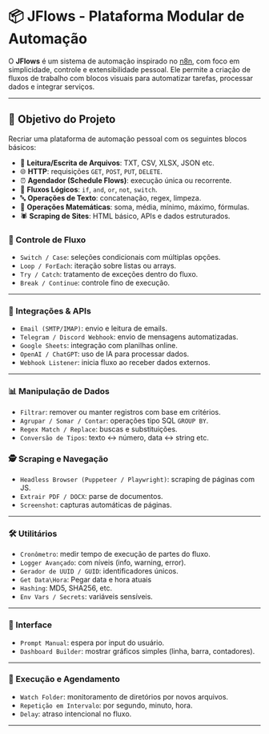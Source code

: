 # 📦 JFlows - Plataforma Modular de Automação

O **JFlows** é um sistema de automação inspirado no [n8n](https://n8n.io), com foco em simplicidade, controle e extensibilidade pessoal. Ele permite a criação de fluxos de trabalho com blocos visuais para automatizar tarefas, processar dados e integrar serviços.

---

## 🎯 Objetivo do Projeto

Recriar uma plataforma de automação pessoal com os seguintes blocos básicos:

- 📁 **Leitura/Escrita de Arquivos**: TXT, CSV, XLSX, JSON etc.
- 🌐 **HTTP**: requisições `GET`, `POST`, `PUT`, `DELETE`.
- ⏰ **Agendador (Schedule Flows)**: execução única ou recorrente.
- 🔀 **Fluxos Lógicos**: `if`, `and`, `or`, `not`, `switch`.
- 🔤 **Operações de Texto**: concatenação, regex, limpeza.
- 🧮 **Operações Matemáticas**: soma, média, mínimo, máximo, fórmulas.
- 🕷️ **Scraping de Sites**: HTML básico, APIs e dados estruturados.


### 🔄 Controle de Fluxo
- `Switch / Case`: seleções condicionais com múltiplas opções.
- `Loop / ForEach`: iteração sobre listas ou arrays.
- `Try / Catch`: tratamento de exceções dentro do fluxo.
- `Break / Continue`: controle fino de execução.

---

### 📡 Integrações & APIs
- `Email (SMTP/IMAP)`: envio e leitura de emails.
- `Telegram / Discord Webhook`: envio de mensagens automatizadas.
- `Google Sheets`: integração com planilhas online.
- `OpenAI / ChatGPT`: uso de IA para processar dados.
- `Webhook Listener`: inicia fluxo ao receber dados externos.

---

### 📊 Manipulação de Dados
- `Filtrar`: remover ou manter registros com base em critérios.
- `Agrupar / Somar / Contar`: operações tipo SQL `GROUP BY`.
- `Regex Match / Replace`: buscas e substituições.
- `Conversão de Tipos`: texto ↔ número, data ↔ string etc.


### 🕵️ Scraping e Navegação
- `Headless Browser (Puppeteer / Playwright)`: scraping de páginas com JS.
- `Extrair PDF / DOCX`: parse de documentos.
- `Screenshot`: capturas automáticas de páginas.


---

### 🛠️ Utilitários
- `Cronômetro`: medir tempo de execução de partes do fluxo.
- `Logger Avançado`: com níveis (info, warning, error).
- `Gerador de UUID / GUID`: identificadores únicos.
- `Get Data\Hora`: Pegar data e hora atuais
- `Hashing`: MD5, SHA256, etc.
- `Env Vars / Secrets`: variáveis sensíveis.

---

### 🎨 Interface
- `Prompt Manual`: espera por input do usuário.
- `Dashboard Builder`: mostrar gráficos simples (linha, barra, contadores).

---

### 🔁 Execução e Agendamento
- `Watch Folder`: monitoramento de diretórios por novos arquivos.
- `Repetição em Intervalo`: por segundo, minuto, hora.
- `Delay`: atraso intencional no fluxo.

---

